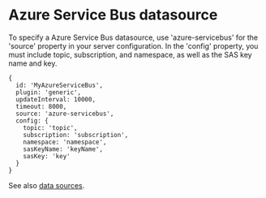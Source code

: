 # Azure Service Bus datasource

To specify a Azure Service Bus datasource, use 'azure-servicebus' for the 'source' property in your server configuration. In the 'config' property, you must include topic, subscription, and namespace, as well as the SAS key name and key. 

```
{
  id: 'MyAzureServiceBus',
  plugin: 'generic',
  updateInterval: 10000,
  timeout: 8000,
  source: 'azure-servicebus',
  config: {
    topic: 'topic',
    subscription: 'subscription',
    namespace: 'namespace',
    sasKeyName: 'keyName',
    sasKey: 'key'
  }
}
```

See also [data sources](../sources).
